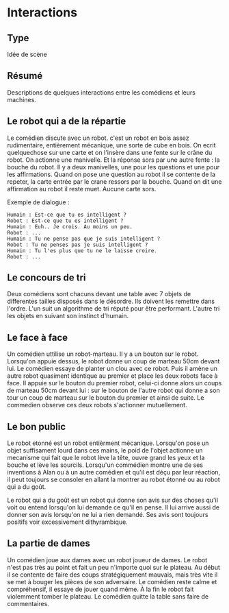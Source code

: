 Interactions
============

Type
-----

Idée de scène

Résumé
------

Descriptions de quelques interactions entre les comédiens et leurs machines.

Le robot qui a de la répartie
-----------------------------

Le comédien discute avec un robot. c'est un robot en bois assez rudimentaire, entièrement mécanique, une sorte de cube en bois. On ecrit quelquechose sur une carte et on l'insère dans une fente sur le crâne du robot. On actionne une manivelle. Et la réponse sors par une autre fente : la bouche du robot. Il y a deux manivelles, une pour les questions et une pour les affirmations. Quand on pose une question au robot il se contente de la repeter, la carte entrée par le crane ressors par la bouche. Quand on dit une affirmation au robot il reste muet. Aucune carte sors.

Exemple de dialogue :

    Humain : Est-ce que tu es intelligent ?
    Robot : Est-ce que tu es intelligent ?
    Humain : Euh.. Je crois. Au moins un peu.
    Robot : ...
    Humain : Tu ne pense pas que je suis intelligent ?
    Robot : Tu ne penses pas je suis intelligent ?
    Humain : Tu l'es plus que tu ne le laisse croire.
    Robot : ...

Le concours de tri
------------------

Deux comédiens sont chacuns devant une table avec 7 objets de differentes tailles disposés dans le désordre. Ils doivent les remettre dans l'ordre. L'un suit un algorithme de tri réputé pour être performant. L'autre tri les objets en suivant son instinct d'humain.

Le face à face
---------------

Un comédien uttilise un robot-marteau. Il y a un bouton sur le robot. Lorsqu'on appuie dessus, le robot donne un coup de marteau 50cm devant lui. Le comédien essaye de planter un clou avec ce robot. Puis il amène un autre robot quasiment identique au premier et place les deux robots face à face. Il appuie sur le bouton du premier robot, celui-ci donne alors un coups de marteau 50cm devant lui : sur le bouton de l'autre robot qui donne a son tour un coup de marteau sur le bouton du premier et ainsi de suite. Le commedien observe ces deux robots s'actionner mutuellement.

Le bon public
-------------

Le robot etonné est un robot entièrment mécanique. Lorsqu'on pose un objet suffisament lourd dans ces mains, le poid de l'objet actionne un mecanisme qui fait que le robot lève la tête, ouvre grand les yeux et la bouche et lève les sourcils. Lorsqu'un commédien montre une de ses inventions à Alan ou à un autre comédien et qu'il est déçu par leur réaction, il peut toujours se consoler en allant la montrer au robot étonné ou au robot qui a du goût.

Le robot qui a du goût est un robot qui donne son avis sur des choses qu'il voit ou entend lorsqu'on lui demande ce qu'il en pense. Il lui arrive aussi de donner son avis lorsqu'on ne lui a rien demandé. Ses avis sont toujours positifs voir excessivement dithyrambique.

La partie de dames
------------------

Un comédien joue aux dames avec un robot joueur de dames. Le robot n'est pas très au point et fait un peu n'importe quoi sur le plateau. Au début il se contente de faire des coups stratégiquement mauvais, mais très vite il se met à bouger les pièces de son adversaire. Le comédien reste calme et compréhensif, il essaye de jouer quand même. À la fin le robot fait violemment tomber le plateau. Le comédien quitte la table sans faire de commentaires.
